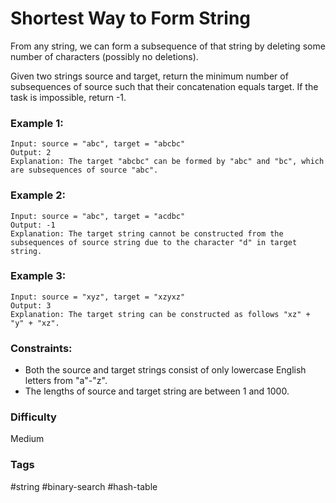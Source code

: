# Shortest Way to Form String

From any string, we can form a subsequence of that string by deleting some
number of characters (possibly no deletions).

Given two strings source and target, return the minimum number of subsequences
of source such that their concatenation equals target. If the task is
impossible, return -1.

### Example 1:

```
Input: source = "abc", target = "abcbc"
Output: 2
Explanation: The target "abcbc" can be formed by "abc" and "bc", which are subsequences of source "abc".
```

### Example 2:

```
Input: source = "abc", target = "acdbc"
Output: -1
Explanation: The target string cannot be constructed from the subsequences of source string due to the character "d" in target string.
```

### Example 3:

```
Input: source = "xyz", target = "xzyxz"
Output: 3
Explanation: The target string can be constructed as follows "xz" + "y" + "xz".
```

### Constraints:

- Both the source and target strings consist of only lowercase English letters from "a"-"z".
- The lengths of source and target string are between 1 and 1000.

### Difficulty

Medium

### Tags

#string #binary-search #hash-table
